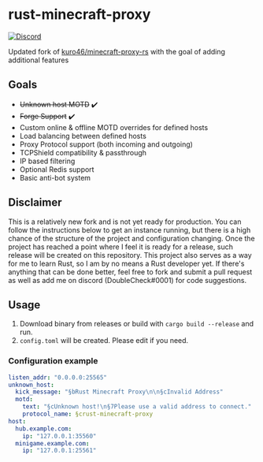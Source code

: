 # rust-minecraft-proxy
<a href="https://doublecheck.gg/discord">
    <img alt="Discord" src="https://img.shields.io/discord/752389778636406934?color=7289da&label=Discord">
</a>

Updated fork of [kuro46/minecraft-proxy-rs](https://github.com/kuro46/minecraft-proxy-rs) with the goal of adding additional features

## Goals
- ~~Unknown host MOTD~~ ✔️
- ~~Forge Support~~ ✔️
- Custom online & offline MOTD overrides for defined hosts
- Load balancing between defined hosts
- Proxy Protocol support (both incoming and outgoing)
- TCPShield compatibility & passthrough
- IP based filtering
- Optional Redis support
- Basic anti-bot system

## Disclaimer
This is a relatively new fork and is not yet ready for production. You can follow the instructions below to get an instance running, but there is a high chance of the structure of the project and configuration changing. Once the project has reached a point where I feel it is ready for a release, such release will be created on this repository. This project also serves as a way for me to learn Rust, so I am by no means a Rust developer yet. If there's anything that can be done better, feel free to fork and submit a pull request as well as add me on discord (DoubleCheck#0001) for code suggestions. 

## Usage

1. Download binary from releases or build with `cargo build --release` and run.
1. `config.toml` will be created. Please edit if you need.

### Configuration example

```yaml
listen_addr: "0.0.0.0:25565"
unknown_host:
  kick_message: "§bRust Minecraft Proxy\n\n§cInvalid Address"
  motd:
    text: "§cUnknown host!\n§7Please use a valid address to connect."
    protocol_name: §crust-minecraft-proxy
host:
  hub.example.com:
    ip: "127.0.0.1:35560"
  minigame.example.com:
    ip: "127.0.0.1:25561"
```
